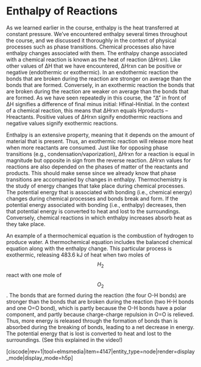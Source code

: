 <div style="float:right;margin:auto"><ebook-button title="Reaction Enthalpies" link="https://genchem.science.psu.edu/16-1-reaction-enthalpies"></ebook-button></div>


# Enthalpy of Reactions


As we learned earlier in the course, enthalpy is the heat transferred at constant pressure. We’ve encountered enthalpy several times throughout the course, and we discussed it thoroughly in the context of physical processes such as phase transitions. Chemical processes also have enthalpy changes associated with them. The enthalpy change associated with a chemical reaction is known as the heat of reaction (ΔHrxn). Like other values of ΔH that we have encountered, ΔHrxn can be positive or negative (endothermic or exothermic). In an endothermic reaction the bonds that are broken during the reaction are stronger on average than the bonds that are formed. Conversely, in an exothermic reaction the bonds that are broken during the reaction are weaker on average than the bonds that are formed. 
As we have seen repeatedly in this course, the “Δ” in front of ΔH signifies a difference of final minus initial: Hfinal-Hinitial. In the context of a chemical reaction, this means that ΔHrxn equals Hproducts – Hreactants. Positive values of ΔHrxn signify endothermic reactions and negative values signify exothermic reactions. 

Enthalpy is an extensive property, meaning that it depends on the amount of material that is present. Thus, an exothermic reaction will release more heat when more reactants are consumed. Just like for opposing phase transitions (e.g., condensation/vaporization), ΔHrxn for a reaction is equal in magnitude but opposite in sign from the reverse reaction. ΔHrxn values for reactions are also depended on the phases of matter of the reactants and products. This should make sense since we already know that phase transitions are accompanied by changes in enthalpy. 
Thermochemistry is the study of energy changes that take place during chemical processes. The potential energy that is associated with bonding (i.e., chemical energy) changes during chemical processes and bonds break and form. If the potential energy associated with bonding (i.e., enthalpy) decreases, then that potential energy is converted to heat and lost to the surroundings. Conversely, chemical reactions in which enthalpy increases absorb heat as they take place. 

An example of a thermochemical equation is the combustion of hydrogen to produce water. A thermochemical equation includes the balanced chemical equation along with the enthalpy change. This particular process is exothermic, releasing 483.6 kJ of heat when two moles of $$H_2$$ react with one mole of $$O_2$$. The bonds that are formed during the reaction (the four O-H bonds) are stronger than the bonds that are broken during the reaction (two H-H bonds and one O=O bond), which is partly because the O-H bonds have a polar component, and partly because charge-charge repulsion in O=O is relieved. Thus, more energy is released through the formation of bonds than is absorbed during the breaking of bonds, leading to a net decrease in energy. The potential energy that is lost is converted to heat and lost to the surroundings. (See this explained in the video!)

[ciscode|rev=1|tool=elmsmedia|item=4147|entity_type=node|render=display_mode|display_mode=h5p]

<houck-math> </houck-math>




